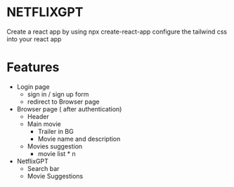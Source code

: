 # NETFLIXGPT 

Create a react app by using npx create-react-app 
configure the tailwind css into your react app 


# Features 

- Login page
    - sign in / sign up form 
    - redirect  to Browser page 
- Browser page ( after authentication)
    - Header 
    - Main movie
      - Trailer in BG
      - Movie name and description
    - Movies suggestion
      - movie list * n  
- NetflixGPT 
    - Search bar 
    - Movie Suggestions     